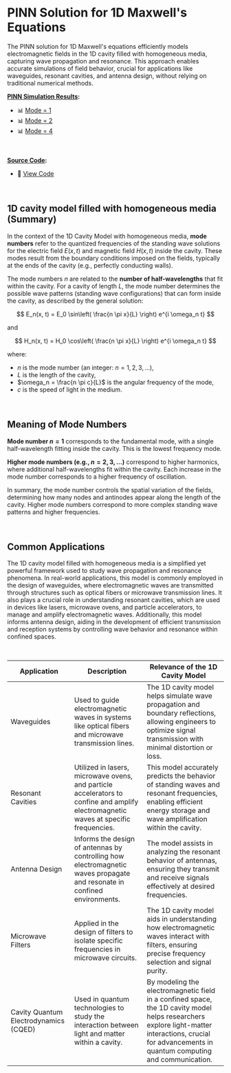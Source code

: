 # PINN Solution for 1D Maxwell's Equations
The PINN solution for 1D Maxwell's equations efficiently models electromagnetic fields in the 1D cavity filled with homogeneous media, capturing wave propagation and resonance. This approach enables accurate simulations of field behavior, crucial for applications like waveguides, resonant cavities, and antenna design, without relying on traditional numerical methods.

**<ins>PINN Simulation Results</ins>:**

- :bar_chart: [Mode = 1](mode_1/README.md) <br>
- :bar_chart: [Mode = 2](mode_2/README.md) <br>
- :bar_chart: [Mode = 4](mode_4/README.md) <br>

<br>

**<ins>Source Code</ins>:**
- :abacus:   [View Code](code/README.md)

<br>

## 1D cavity model filled with homogeneous media (Summary)

In the context of the 1D Cavity Model with homogeneous media, **mode numbers** refer to the quantized frequencies of the standing wave solutions for the electric field $E(x,t)$ and magnetic field $H(x,t)$ inside the cavity. These modes result from the boundary conditions imposed on the fields, typically at the ends of the cavity (e.g., perfectly conducting walls).

The mode numbers $n$ are related to the **number of half-wavelengths** that fit within the cavity. For a cavity of length $L$, the mode number determines the possible wave patterns (standing wave configurations) that can form inside the cavity, as described by the general solution:

$$
E_n(x, t) = E_0 \sin\left( \frac{n \pi x}{L} \right) e^{i \omega_n t}
$$

and

$$
H_n(x, t) = H_0 \cos\left( \frac{n \pi x}{L} \right) e^{i \omega_n t}
$$

where:
- $n$ is the mode number (an integer: $n = 1, 2, 3, \dots$),
- $L$ is the length of the cavity,
- $\omega_n = \frac{n \pi c}{L}$ is the angular frequency of the mode,
- $c$ is the speed of light in the medium.

<br>

## Meaning of Mode Numbers

**Mode number $n = 1$** corresponds to the fundamental mode, with a single half-wavelength fitting inside the cavity. This is the lowest frequency mode.

**Higher mode numbers (e.g., $n = 2, 3, \dots$)** correspond to higher harmonics, where additional half-wavelengths fit within the cavity. Each increase in the mode number corresponds to a higher frequency of oscillation.

In summary, the mode number controls the spatial variation of the fields, determining how many nodes and antinodes appear along the length of the cavity. Higher mode numbers correspond to more complex standing wave patterns and higher frequencies.

<br>

## Common Applications 

The 1D cavity model filled with homogeneous media is a simplified yet powerful framework used to study wave propagation and resonance phenomena. In real-world applications, this model is commonly employed in the design of waveguides, where electromagnetic waves are transmitted through structures such as optical fibers or microwave transmission lines. It also plays a crucial role in understanding resonant cavities, which are used in devices like lasers, microwave ovens, and particle accelerators, to manage and amplify electromagnetic waves. Additionally, this model informs antenna design, aiding in the development of efficient transmission and reception systems by controlling wave behavior and resonance within confined spaces.

<br>

| Application             | Description                                                                                       | Relevance of the 1D Cavity Model                                                          |
|-------------------------|---------------------------------------------------------------------------------------------------|-------------------------------------------------------------------------------------------|
| Waveguides              | Used to guide electromagnetic waves in systems like optical fibers and microwave transmission lines. | The 1D cavity model helps simulate wave propagation and boundary reflections, allowing engineers to optimize signal transmission with minimal distortion or loss. |
| Resonant Cavities        | Utilized in lasers, microwave ovens, and particle accelerators to confine and amplify electromagnetic waves at specific frequencies. | This model accurately predicts the behavior of standing waves and resonant frequencies, enabling efficient energy storage and wave amplification within the cavity. |
| Antenna Design           | Informs the design of antennas by controlling how electromagnetic waves propagate and resonate in confined environments. | The model assists in analyzing the resonant behavior of antennas, ensuring they transmit and receive signals effectively at desired frequencies. |
| Microwave Filters        | Applied in the design of filters to isolate specific frequencies in microwave circuits.            | The 1D cavity model aids in understanding how electromagnetic waves interact with filters, ensuring precise frequency selection and signal purity. |
| Cavity Quantum Electrodynamics (CQED) | Used in quantum technologies to study the interaction between light and matter within a cavity. | By modeling the electromagnetic field in a confined space, the 1D cavity model helps researchers explore light-matter interactions, crucial for advancements in quantum computing and communication. |


